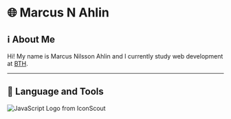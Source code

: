 # 🌐 Marcus N Ahlin

## ℹ️ About Me
Hi! My name is Marcus Nilsson Ahlin and I currently study web development at [BTH](https://www.bth.se/eng/).

---

## 🧰 Language and Tools 
<img src="https://iconscout.com/icons/javascript" alt="JavaScript Logo from IconScout" title="JavaScript Logo">
